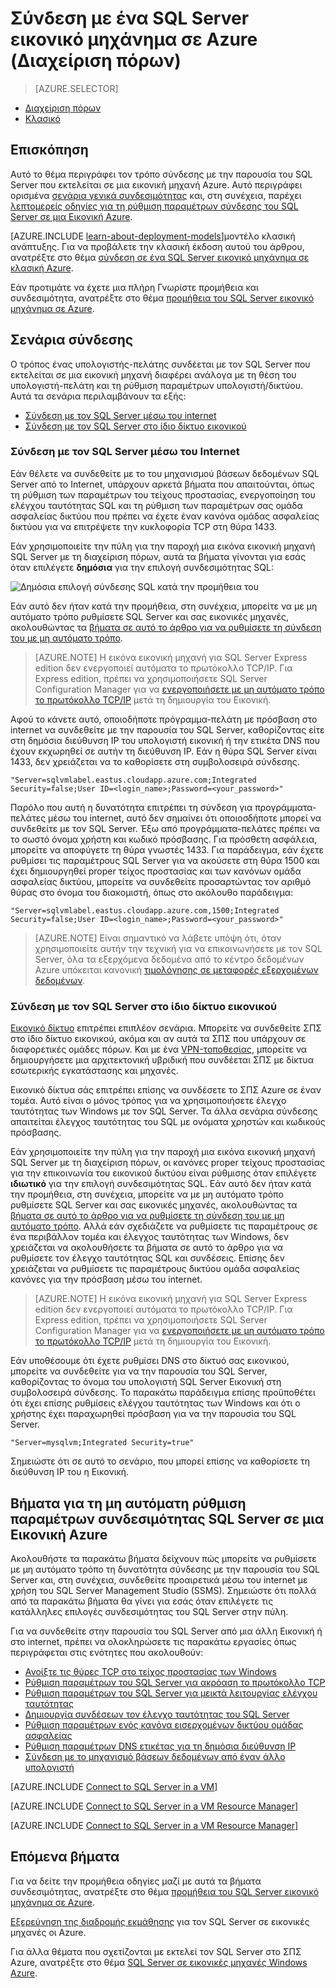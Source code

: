 <properties
    pageTitle="Σύνδεση με μια SQL Server εικονική μηχανή (Διαχείριση πόρων) | Microsoft Azure"
    description="Μάθετε πώς μπορείτε να συνδεθείτε με τον SQL Server που εκτελείται σε μια εικονική μηχανή στο Azure. Αυτό το θέμα χρησιμοποιεί το μοντέλο κλασική ανάπτυξης. Τα σενάρια διαφέρουν ανάλογα με τη ρύθμιση παραμέτρων δικτύου και τη θέση του προγράμματος-πελάτη."
    services="virtual-machines-windows"
    documentationCenter="na"
    authors="rothja"
    manager="jhubbard"    
    tags="azure-resource-manager"/>
<tags
    ms.service="virtual-machines-windows"
    ms.devlang="na"
    ms.topic="article"
    ms.tgt_pltfrm="vm-windows-sql-server"
    ms.workload="infrastructure-services"
    ms.date="09/21/2016"
    ms.author="jroth" />

# <a name="connect-to-a-sql-server-virtual-machine-on-azure-resource-manager"></a>Σύνδεση με ένα SQL Server εικονικό μηχάνημα σε Azure (Διαχείριση πόρων)

> [AZURE.SELECTOR]
- [Διαχείριση πόρων](virtual-machines-windows-sql-connect.md)
- [Κλασικό](virtual-machines-windows-classic-sql-connect.md)

## <a name="overview"></a>Επισκόπηση

Αυτό το θέμα περιγράφει τον τρόπο σύνδεσης με την παρουσία του SQL Server που εκτελείται σε μια εικονική μηχανή Azure. Αυτό περιγράφει ορισμένα [σενάρια γενικά συνδεσιμότητας](#connection-scenarios) και, στη συνέχεια, παρέχει [λεπτομερείς οδηγίες για τη ρύθμιση παραμέτρων σύνδεσης του SQL Server σε μια Εικονική Azure](#steps-for-manually-configuring-sql-server-connectivity-in-an-azure-vm).

[AZURE.INCLUDE [learn-about-deployment-models](../../includes/learn-about-deployment-models-rm-include.md)]μοντέλο κλασική ανάπτυξης. Για να προβάλετε την κλασική έκδοση αυτού του άρθρου, ανατρέξτε στο θέμα [σύνδεση σε ένα SQL Server εικονικό μηχάνημα σε κλασική Azure](virtual-machines-windows-classic-sql-connect.md).

Εάν προτιμάτε να έχετε μια πλήρη Γνωρίστε προμήθεια και συνδεσιμότητα, ανατρέξτε στο θέμα [προμήθεια του SQL Server εικονικό μηχάνημα σε Azure](virtual-machines-windows-portal-sql-server-provision.md).

## <a name="connection-scenarios"></a>Σενάρια σύνδεσης

Ο τρόπος ένας υπολογιστής-πελάτης συνδέεται με τον SQL Server που εκτελείται σε μια εικονική μηχανή διαφέρει ανάλογα με τη θέση του υπολογιστή-πελάτη και τη ρύθμιση παραμέτρων υπολογιστή/δικτύου. Αυτά τα σενάρια περιλαμβάνουν τα εξής:

- [Σύνδεση με τον SQL Server μέσω του internet](#connect-to-sql-server-over-the-internet)
- [Σύνδεση με τον SQL Server στο ίδιο δίκτυο εικονικού](#connect-to-sql-server-in-the-same-virtual-network)

### <a name="connect-to-sql-server-over-the-internet"></a>Σύνδεση με τον SQL Server μέσω του Internet

Εάν θέλετε να συνδεθείτε με το του μηχανισμού βάσεων δεδομένων SQL Server από το Internet, υπάρχουν αρκετά βήματα που απαιτούνται, όπως τη ρύθμιση των παραμέτρων του τείχους προστασίας, ενεργοποίηση του ελέγχου ταυτότητας SQL και τη ρύθμιση των παραμέτρων σας ομάδα ασφαλείας δικτύου που πρέπει να έχετε έναν κανόνα ομάδας ασφαλείας δικτύου για να επιτρέψετε την κυκλοφορία TCP στη θύρα 1433.

Εάν χρησιμοποιείτε την πύλη για την παροχή μια εικόνα εικονική μηχανή SQL Server με τη διαχείριση πόρων, αυτά τα βήματα γίνονται για εσάς όταν επιλέγετε **δημόσια** για την επιλογή συνδεσιμότητας SQL:

![Δημόσια επιλογή σύνδεσης SQL κατά την προμήθεια του](./media/virtual-machines-windows-sql-connect/sql-vm-portal-connectivity.png)

Εάν αυτό δεν ήταν κατά την προμήθεια, στη συνέχεια, μπορείτε να με μη αυτόματο τρόπο ρυθμίσετε SQL Server και σας εικονικές μηχανές, ακολουθώντας τα [βήματα σε αυτό το άρθρο για να ρυθμίσετε τη σύνδεση του με μη αυτόματο τρόπο](#steps-for-manually-configuring-sql-server-connectivity-in-an-azure-vm).

>[AZURE.NOTE] Η εικόνα εικονική μηχανή για SQL Server Express edition δεν ενεργοποιεί αυτόματα το πρωτόκολλο TCP/IP. Για Express edition, πρέπει να χρησιμοποιήσετε SQL Server Configuration Manager για να [ενεργοποιήσετε με μη αυτόματο τρόπο το πρωτόκολλο TCP/IP](#configure-sql-server-to-listen-on-the-tcp-protocol) μετά τη δημιουργία του Εικονική.

Αφού το κάνετε αυτό, οποιοδήποτε πρόγραμμα-πελάτη με πρόσβαση στο internet να συνδεθείτε με την παρουσία του SQL Server, καθορίζοντας είτε στη δημόσια διεύθυνση IP του υπολογιστή εικονική ή την ετικέτα DNS που έχουν εκχωρηθεί σε αυτήν τη διεύθυνση IP. Εάν η θύρα SQL Server είναι 1433, δεν χρειάζεται να το καθορίσετε στη συμβολοσειρά σύνδεσης.

    "Server=sqlvmlabel.eastus.cloudapp.azure.com;Integrated Security=false;User ID=<login_name>;Password=<your_password>"

Παρόλο που αυτή η δυνατότητα επιτρέπει τη σύνδεση για προγράμματα-πελάτες μέσω του internet, αυτό δεν σημαίνει ότι οποιοσδήποτε μπορεί να συνδεθείτε με τον SQL Server. Έξω από προγράμματα-πελάτες πρέπει να το σωστό όνομα χρήστη και κωδικό πρόσβασης. Για πρόσθετη ασφάλεια, μπορείτε να αποφύγετε τη θύρα γνωστές 1433. Για παράδειγμα, εάν έχετε ρυθμίσει τις παραμέτρους SQL Server για να ακούσετε στη θύρα 1500 και έχει δημιουργηθεί proper τείχος προστασίας και των κανόνων ομάδα ασφαλείας δικτύου, μπορείτε να συνδεθείτε προσαρτώντας τον αριθμό θύρας στο όνομα του διακομιστή, όπως στο ακόλουθο παράδειγμα:

    "Server=sqlvmlabel.eastus.cloudapp.azure.com,1500;Integrated Security=false;User ID=<login_name>;Password=<your_password>"

>[AZURE.NOTE] Είναι σημαντικό να λάβετε υπόψη ότι, όταν χρησιμοποιείτε αυτήν την τεχνική για να επικοινωνήσετε με τον SQL Server, όλα τα εξερχόμενα δεδομένα από το κέντρο δεδομένων Azure υπόκειται κανονική [τιμολόγησης σε μεταφορές εξερχομένων δεδομένων](https://azure.microsoft.com/pricing/details/data-transfers/).

### <a name="connect-to-sql-server-in-the-same-virtual-network"></a>Σύνδεση με τον SQL Server στο ίδιο δίκτυο εικονικού

[Εικονικό δίκτυο](../virtual-network/virtual-networks-overview.md) επιτρέπει επιπλέον σενάρια. Μπορείτε να συνδεθείτε ΣΠΣ στο ίδιο δίκτυο εικονικού, ακόμα και αν αυτά τα ΣΠΣ που υπάρχουν σε διαφορετικές ομάδες πόρων. Και με ένα [VPN-τοποθεσίας](../vpn-gateway/vpn-gateway-site-to-site-create.md), μπορείτε να δημιουργήσετε μια αρχιτεκτονική υβριδική που συνδέεται ΣΠΣ με δίκτυα εσωτερικής εγκατάστασης και μηχανές.

Εικονικό δίκτυα σάς επιτρέπει επίσης να συνδέσετε το ΣΠΣ Azure σε έναν τομέα. Αυτό είναι ο μόνος τρόπος για να χρησιμοποιήσετε έλεγχο ταυτότητας των Windows με τον SQL Server. Τα άλλα σενάρια σύνδεσης απαιτείται έλεγχος ταυτότητας του SQL με ονόματα χρηστών και κωδικούς πρόσβασης.

Εάν χρησιμοποιείτε την πύλη για την παροχή μια εικόνα εικονική μηχανή SQL Server με τη διαχείριση πόρων, οι κανόνες proper τείχους προστασίας για την επικοινωνία του εικονικού δικτύου είναι ρύθμισης όταν επιλέγετε **ιδιωτικό** για την επιλογή συνδεσιμότητας SQL. Εάν αυτό δεν ήταν κατά την προμήθεια, στη συνέχεια, μπορείτε να με μη αυτόματο τρόπο ρυθμίσετε SQL Server και σας εικονικές μηχανές, ακολουθώντας τα [βήματα σε αυτό το άρθρο για να ρυθμίσετε τη σύνδεση του με μη αυτόματο τρόπο](#steps-for-manually-configuring-sql-server-connectivity-in-an-azure-vm). Αλλά εάν σχεδιάζετε να ρυθμίσετε τις παραμέτρους σε ένα περιβάλλον τομέα και έλεγχος ταυτότητας των Windows, δεν χρειάζεται να ακολουθήσετε τα βήματα σε αυτό το άρθρο για να ρυθμίσετε τον έλεγχο ταυτότητας SQL και συνδέσεις. Επίσης δεν χρειάζεται να ρυθμίσετε τις παραμέτρους δικτύου ομάδα ασφαλείας κανόνες για την πρόσβαση μέσω του internet.

>[AZURE.NOTE] Η εικόνα εικονική μηχανή για SQL Server Express edition δεν ενεργοποιεί αυτόματα το πρωτόκολλο TCP/IP. Για Express edition, πρέπει να χρησιμοποιήσετε SQL Server Configuration Manager για να [ενεργοποιήσετε με μη αυτόματο τρόπο το πρωτόκολλο TCP/IP](#configure-sql-server-to-listen-on-the-tcp-protocol) μετά τη δημιουργία του Εικονική.

Εάν υποθέσουμε ότι έχετε ρυθμίσει DNS στο δίκτυό σας εικονικού, μπορείτε να συνδεθείτε για να την παρουσία του SQL Server, καθορίζοντας το όνομα του υπολογιστή SQL Server Εικονική στη συμβολοσειρά σύνδεσης. Το παρακάτω παράδειγμα επίσης προϋποθέτει ότι έχει επίσης ρυθμίσεις ελέγχου ταυτότητας των Windows και ότι ο χρήστης έχει παραχωρηθεί πρόσβαση για να την παρουσία του SQL Server.

    "Server=mysqlvm;Integrated Security=true"

Σημειώστε ότι σε αυτό το σενάριο, που μπορεί επίσης να καθορίσετε τη διεύθυνση IP του η Εικονική.

## <a name="steps-for-manually-configuring-sql-server-connectivity-in-an-azure-vm"></a>Βήματα για τη μη αυτόματη ρύθμιση παραμέτρων συνδεσιμότητας SQL Server σε μια Εικονική Azure

Ακολουθήστε τα παρακάτω βήματα δείχνουν πώς μπορείτε να ρυθμίσετε με μη αυτόματο τρόπο τη δυνατότητα σύνδεσης με την παρουσία του SQL Server και, στη συνέχεια, συνδεθείτε προαιρετικά μέσω του internet με χρήση του SQL Server Management Studio (SSMS). Σημειώστε ότι πολλά από τα παρακάτω βήματα θα γίνει για εσάς όταν επιλέγετε τις κατάλληλες επιλογές συνδεσιμότητας του SQL Server στην πύλη.

Για να συνδεθείτε στην παρουσία του SQL Server από μια άλλη Εικονική ή στο internet, πρέπει να ολοκληρώσετε τις παρακάτω εργασίες όπως περιγράφεται στις ενότητες που ακολουθούν:

- [Ανοίξτε τις θύρες TCP στο τείχος προστασίας των Windows](#open-tcp-ports-in-the-windows-firewall-for-the-default-instance-of-the-database-engine)
- [Ρύθμιση παραμέτρων του SQL Server για ακρόαση το πρωτόκολλο TCP](#configure-sql-server-to-listen-on-the-tcp-protocol)
- [Ρύθμιση παραμέτρων του SQL Server για μεικτά λειτουργίας ελέγχου ταυτότητας](#configure-sql-server-for-mixed-mode-authentication)
- [Δημιουργία συνδέσεων τον έλεγχο ταυτότητας του SQL Server](#create-sql-server-authentication-logins)
- [Ρύθμιση παραμέτρων ενός κανόνα εισερχομένων δικτύου ομάδας ασφαλείας](#configure-a-network-security-group-inbound-rule-for-the-vm)
- [Ρύθμιση παραμέτρων DNS ετικέτας για τη δημόσια διεύθυνση IP](#configure-a-dns-label-for-the-public-ip-address)
- [Σύνδεση με το μηχανισμό βάσεων δεδομένων από έναν άλλο υπολογιστή](#connect-to-the-database-engine-from-another-computer)

[AZURE.INCLUDE [Connect to SQL Server in a VM](../../includes/virtual-machines-sql-server-connection-steps.md)]

[AZURE.INCLUDE [Connect to SQL Server in a VM Resource Manager](../../includes/virtual-machines-sql-server-connection-steps-resource-manager-nsg-rule.md)]

[AZURE.INCLUDE [Connect to SQL Server in a VM Resource Manager](../../includes/virtual-machines-sql-server-connection-steps-resource-manager.md)]

## <a name="next-steps"></a>Επόμενα βήματα

Για να δείτε την προμήθεια οδηγίες μαζί με αυτά τα βήματα συνδεσιμότητας, ανατρέξτε στο θέμα [προμήθεια του SQL Server εικονικό μηχάνημα σε Azure](virtual-machines-windows-portal-sql-server-provision.md).

[Εξερεύνηση της διαδρομής εκμάθησης](https://azure.microsoft.com/documentation/learning-paths/sql-azure-vm/) για τον SQL Server σε εικονικές μηχανές οι Azure.

Για άλλα θέματα που σχετίζονται με εκτελεί τον SQL Server στο ΣΠΣ Azure, ανατρέξτε στο θέμα [SQL Server σε εικονικές μηχανές Windows Azure](virtual-machines-windows-sql-server-iaas-overview.md).
